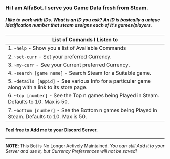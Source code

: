 
### Hi I am AlfaBot. I serve you Game Data fresh from Steam.

##### I like to work with IDs. What is an ID you ask? An ID is basically a unique idetification number that steam assigns each of it's games/players.

|List of Comands I Listen to
|--------------------------------------------------------------------------------------|
|1.  `~help` - Show you a list of Available Commands
|2.  `~set-curr` - Set your preferred Currency.
|3.  `~my-curr` - See your Current preferred Currency.
|4.  `~search [game name]` - Search Steam for a Suitable game.
|5.  `~details [appid]` - See various Info for a particular game along with a link to its store page.
|6.  `~top [number]` - See the Top n games being Played in Steam. Defaults to 10. Max is 50.
|7.  `~bottom [number]` - See the Bottom n games being Played in Steam. Defaults to 10. Max is 50.

#### Feel free to [Add] me to your Discord Server.

[Add]: https://discord.com/oauth2/authorize?client_id=728595907943333948&scope=bot&permissions=3072

---
**NOTE**: This Bot is No Longer Actively Maintained. *You can still Add it to your Server and use it, but Currency Preferrences will not be saved!*
